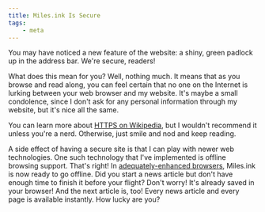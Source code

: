 ```yaml
---
title: Miles.ink Is Secure
tags:
    - meta
---
```

You may have noticed a new feature of the website: a shiny, green padlock up in the address bar. We're secure, readers!

<!--more-->

What does this mean for you? Well, nothing much. It means that as you browse and read along, you can feel certain that no one on the Internet is lurking between your web browser and my website. It's maybe a small condolence, since I don't ask for any personal information through my website, but it's nice all the same.

You can learn more about [HTTPS on Wikipedia](https://en.wikipedia.org/wiki/HTTPS), but I wouldn't recommend it unless you're a nerd. Otherwise, just smile and nod and keep reading.

A side effect of having a secure site is that I can play with newer web technologies. One such technology that I've implemented is offline browsing support. That's right! In [adequately-enhanced browsers](https://jakearchibald.github.io/isserviceworkerready/), Miles.ink is now ready to go offline. Did you start a news article but don't have enough time to finish it before your flight? Don't worry! It's already saved in your browser! And the next article is, too! Every news article and every page is available instantly. How lucky are you?
